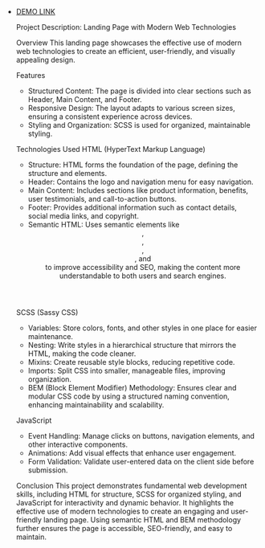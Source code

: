 - [DEMO LINK](https://Ihor-Prodan.github.io/game-Js-2048/)

  Project Description: Landing Page with Modern Web Technologies

  Overview
    This landing page showcases the effective use of modern web technologies to create an efficient, user-friendly, and visually appealing design.

  Features
   - Structured Content: The page is divided into clear sections such as Header, Main Content, and Footer.
   - Responsive Design: The layout adapts to various screen sizes, ensuring a consistent experience across devices.
   - Styling and Organization: SCSS is used for organized, maintainable styling.

  Technologies Used
    HTML (HyperText Markup Language)
    - Structure: HTML forms the foundation of the page, defining the structure and elements.
    - Header: Contains the logo and navigation menu for easy navigation.
    - Main Content: Includes sections like product information, benefits, user testimonials, and call-to-action buttons.
    - Footer: Provides additional information such as contact details, social media links, and copyright.
    - Semantic HTML: Uses semantic elements like <header>, <main>, <section>, <footer>, and <nav> to improve accessibility and SEO, making the content more understandable to both users and search engines.

  SCSS (Sassy CSS)
    - Variables: Store colors, fonts, and other styles in one place for easier maintenance.
    - Nesting: Write styles in a hierarchical structure that mirrors the HTML, making the code cleaner.
    - Mixins: Create reusable style blocks, reducing repetitive code.
    - Imports: Split CSS into smaller, manageable files, improving organization.
    - BEM (Block Element Modifier) Methodology: Ensures clear and modular CSS code by using a structured naming convention, enhancing maintainability and scalability.

  JavaScript
    - Event Handling: Manage clicks on buttons, navigation elements, and other interactive components.
    - Animations: Add visual effects that enhance user engagement.
    - Form Validation: Validate user-entered data on the client side before submission.

  Conclusion
    This project demonstrates fundamental web development skills, including HTML for structure, SCSS for organized styling, and JavaScript for interactivity and dynamic behavior. It highlights the effective use of modern technologies to create an engaging and user-friendly landing page. Using semantic HTML and BEM methodology further ensures the page is accessible, SEO-friendly, and easy to maintain.

